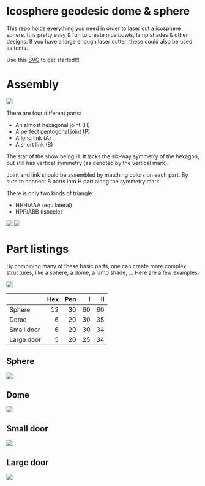 Icosphere geodesic dome & sphere
================================

This repo holds everything you need in order to laser cut a icosphere sphere.
It is pretty easy & fun to create nice bowls, lamp shades & other designs.
If you have a large enough laser cutter, these could also be used as tents.

Use this [SVG](dome.optimized.svg) to get started!!!

# Assembly

![](screenshots/dome_color_parts.png)

There are four different parts:
* An almost hexagonal joint (H)
* A perfect pentogonal joint (P)
* A long link (A)
* A short link (B)

The star of the show being H.
It lacks the six-way symmetry of the hexagon, but still has vertical symmetry (as denoted by the vertical mark).

Joint and link should be assembled by matching colors on each part.
By sure to connect B parts into H part along the symmetry mark.

There is only two kinds of triangle:
* HHH/AAA (equilateral)
* HPP/ABB (isocele)

![](screenshots/trian,gle_aaa.png)
![](screenshots/trian,gle_abb.png)

# Part listings

By combining many of these basic parts, one can create more complex structures, like a sphere, a dome, a lamp shade, ...
Here are a few examples.

![](screenshots/dome_halfass.png)

|            | Hex | Pen |   I |  II |
|:-----------|----:|----:|----:|----:|
|     Sphere |  12 |  30 |  60 |  60 |
|       Dome |   6 |  20 |  30 |  35 |
| Small door |   6 |  20 |  30 |  34 |
| Large door |   5 |  20 |  25 |  34 |

## Sphere

![](screenshots/sphere.png)

## Dome

![](screenshots/dome.png)

## Small door

![](screenshots/small_door.png)

## Large door

![](screenshots/large_door.png)
